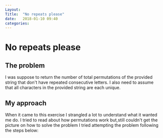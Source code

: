 ```yaml
---
Layout: 
Title:  "No repeats please"
date:   2018-01-10 09:40
categories: 
---
```

# No repeats please
## The problem
I was suppose to return the number of total permutations of the provided string that don't have repeated consecutive letters. 
I also need to assume that all characters in the provided string are each unique.
## My approach 
When it came to this exercise I strangled a lot to understand what it wanted me do.
I tried to read about how permutations work but,still couldn't get the picture on how to solve the problem
I tried attempting the problem following the steps below:
 